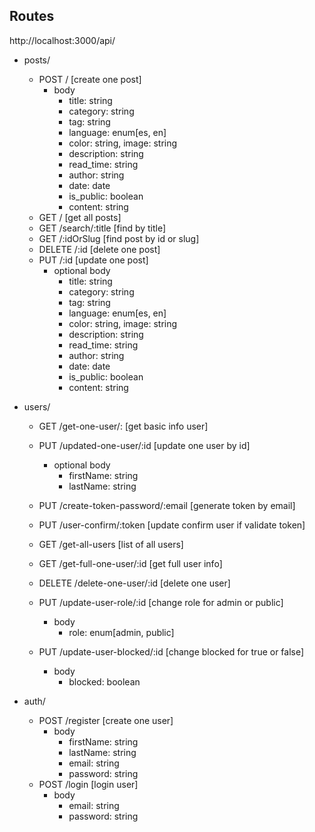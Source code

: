 

## Routes

http://localhost:3000/api/
- posts/
    - POST / [create one post]
      -  body
         -  title: string
         -  category: string
         -  tag: string
         -  language: enum[es, en]
         -  color: string, image: string
         -  description: string
         -  read_time: string
         -  author: string
         -  date: date
         -  is_public: boolean
         -  content: string 
    - GET /  [get all posts]
    - GET /search/:title  [find by title]
    - GET /:idOrSlug [find post by id or slug]
    - DELETE /:id [delete one post]
    - PUT /:id [update one post]
      - optional body
         -  title: string
         -  category: string
         -  tag: string
         -  language: enum[es, en]
         -  color: string, image: string
         -  description: string
         -  read_time: string
         -  author: string
         -  date: date
         -  is_public: boolean
         -  content: string 
- users/
    - GET /get-one-user/: [get basic info user]
    - PUT /updated-one-user/:id [update one user by id]
      - optional body
        - firstName: string
        - lastName: string
    - PUT /create-token-password/:email [generate token by email]
    - PUT /user-confirm/:token [update confirm user if validate token]


    
    - GET /get-all-users [list of all users]
    - GET /get-full-one-user/:id [get full user info]
    - DELETE /delete-one-user/:id [delete one user]
    - PUT /update-user-role/:id [change role for admin or public]
      - body
        - role: enum[admin, public]
    - PUT /update-user-blocked/:id [change blocked for true or false]
      - body
        - blocked: boolean

- auth/
    - POST /register [create one user]
      - body
        - firstName: string
        - lastName: string
        - email: string
        - password: string
    - POST /login [login user]
      - body
        - email: string
        - password: string

    